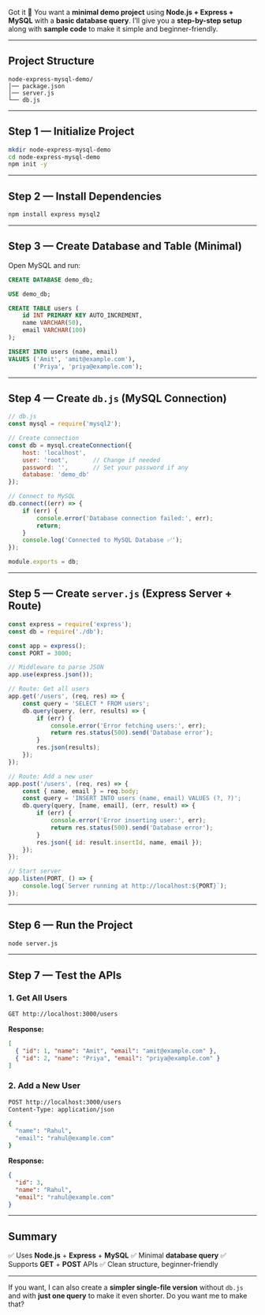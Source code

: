 Got it 🙂
You want a **minimal demo project** using **Node.js + Express + MySQL** with a **basic database query**.
I’ll give you a **step-by-step setup** along with **sample code** to make it simple and beginner-friendly.

---

## **Project Structure**

```
node-express-mysql-demo/
│── package.json
│── server.js
└── db.js
```

---

## **Step 1 — Initialize Project**

```bash
mkdir node-express-mysql-demo
cd node-express-mysql-demo
npm init -y
```

---

## **Step 2 — Install Dependencies**

```bash
npm install express mysql2
```

---

## **Step 3 — Create Database and Table (Minimal)**

Open MySQL and run:

```sql
CREATE DATABASE demo_db;

USE demo_db;

CREATE TABLE users (
    id INT PRIMARY KEY AUTO_INCREMENT,
    name VARCHAR(50),
    email VARCHAR(100)
);

INSERT INTO users (name, email)
VALUES ('Amit', 'amit@example.com'),
       ('Priya', 'priya@example.com');
```

---

## **Step 4 — Create `db.js` (MySQL Connection)**

```js
// db.js
const mysql = require('mysql2');

// Create connection
const db = mysql.createConnection({
    host: 'localhost',
    user: 'root',       // Change if needed
    password: '',       // Set your password if any
    database: 'demo_db'
});

// Connect to MySQL
db.connect((err) => {
    if (err) {
        console.error('Database connection failed:', err);
        return;
    }
    console.log('Connected to MySQL Database ✅');
});

module.exports = db;
```

---

## **Step 5 — Create `server.js` (Express Server + Route)**

```js
const express = require('express');
const db = require('./db');

const app = express();
const PORT = 3000;

// Middleware to parse JSON
app.use(express.json());

// Route: Get all users
app.get('/users', (req, res) => {
    const query = 'SELECT * FROM users';
    db.query(query, (err, results) => {
        if (err) {
            console.error('Error fetching users:', err);
            return res.status(500).send('Database error');
        }
        res.json(results);
    });
});

// Route: Add a new user
app.post('/users', (req, res) => {
    const { name, email } = req.body;
    const query = 'INSERT INTO users (name, email) VALUES (?, ?)';
    db.query(query, [name, email], (err, result) => {
        if (err) {
            console.error('Error inserting user:', err);
            return res.status(500).send('Database error');
        }
        res.json({ id: result.insertId, name, email });
    });
});

// Start server
app.listen(PORT, () => {
    console.log(`Server running at http://localhost:${PORT}`);
});
```

---

## **Step 6 — Run the Project**

```bash
node server.js
```

---

## **Step 7 — Test the APIs**

### **1. Get All Users**

```bash
GET http://localhost:3000/users
```

**Response:**

```json
[
  { "id": 1, "name": "Amit", "email": "amit@example.com" },
  { "id": 2, "name": "Priya", "email": "priya@example.com" }
]
```

### **2. Add a New User**

```bash
POST http://localhost:3000/users
Content-Type: application/json

{
  "name": "Rahul",
  "email": "rahul@example.com"
}
```

**Response:**

```json
{
  "id": 3,
  "name": "Rahul",
  "email": "rahul@example.com"
}
```

---

## **Summary**

✅ Uses **Node.js** + **Express** + **MySQL**
✅ Minimal **database query**
✅ Supports **GET** + **POST** APIs
✅ Clean structure, beginner-friendly

---

If you want, I can also create a **simpler single-file version** without `db.js` and with **just one query** to make it even shorter.
Do you want me to make that?
